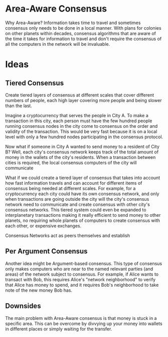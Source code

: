 # Area-Aware Consensus

Why Area-Aware? Information takes time to travel and sometimes consensus only needs to be done in a local manner. With plans for colonies on other planets within decades, consensus algorithms that are aware of the time it takes for information to travel and don't require the consensus of all the computers in the network will be invaluable.

# Ideas

## Tiered Consensus

Create tiered layers of consensus at different scales that cover different numbers of people, each high layer covering more people and being slower than the last.

Imagine a cryptocurrency that serves the people in City A. To make a transaction in this city, each person must have the few hundred people running consensus nodes in the city come to consensus on the order and validity of the transaction. This would be very fast because it is on a local level with only a few hundred nodes participating in the consensus protocol.

Now what if someone in City A wanted to send money to a resident of City B? Well, each city's consensus network keeps track of the total amount of money in the wallets of the city's residents. When a transaction between cities is required, the local consensus computers of the city will communicate 

What if we could create a tiered layer of consensus that takes into account how fast information travels and can account for different items of consensus being needed at different scales. For example, for a cryptocurrency each city could have its own consensus network, and only when transactions are going outside the city will the city's consensus network need to communicate and create consensus with other city's consensus networks. This tiered system could even be expanded to interplanetary transactions making it really efficient to send money to other planets, no requiring whole planets of computers to create consensus with each other, or expensive exchanges.

Consensus Networks act as peers themselves and establish 

## Per Argument Consensus

Another idea might be Argument-based consensus. This type of consensus only makes computers who are near to the named relevant parties (and areas) of the network subject to consensus. For example, if Alice wants to transact with Bob, this requires Alice's "network neighborhood" to verify that Alice has money to spend, and it requires Bob's neighborhood to take note of the new money Bob has. 

## Downsides

The main problem with Area-Aware consensus is that money is stuck in a specific area. This can be overcome by divvying up your money into wallets in different places or simply waiting for the transfer.